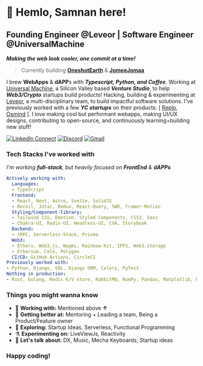 <!-- [<img align="right" width="400" src="https://github-readme-stats.vercel.app/api?username=Geektrovert&&show_icons=true&theme=tokyonight&count_private=true" alt="Geektrovert's Github Stats"/>](https://github.com/Geektrovert) -->

# 👋 Hemlo, Samnan here!

## Founding Engineer @Leveor | Software Engineer @UniversalMachine

_**Making the web look cooler, one commit at a time!**_

> Currently building [**OneshotEarth**](https://oneshot.earth/) & [**JomeeJomaa**](https://www.jomeejomaa.com/)

I brew **WebApps** & **dAPP**s with **_Typescript, Python, and Coffee_**. Working at [Universal Machine](https://universalmachine.io/), a Silicon Valley based **_Venture Studio_**, to help **_Web3/Crypto_** startups build products! Hacking, building & experimenting at [Leveor](https://leveor.xyz/), a multi-disciplinary team, to build impactful software solutions. I've previously worked with a few **_YC startups_** on their products: [ [Replo](https://www.replo.app/), [Osmind](https://www.osmind.org/) ]. I love making cool but performant webapps, making UI/UX designs, contributing to open-source, and continuously learning+building new stuff!

[![LinkedIn Connect](https://img.shields.io/badge/%20-Connect-black?color=222244&labelColor=000000&logo=linkedin&logoColor=f5f7fe)](https://www.linkedin.com/in/geektrovert/)
[![Discord](https://img.shields.io/badge/%20-Connect-black?color=222244&labelColor=000000&logo=discord&logoColor=f5f7fe)](https://discord.com/users/%2Fdev%2Fnull%237873)
[![Gmail](https://img.shields.io/badge/%20-Send%20Mail-black?color=222244&labelColor=000000&logo=gmail&logoColor=f5f7fe)](mailto:samnan.rahee.96@gmail.com?subject=From%20GitHub&&body=Hi,%20there.%20Found%20you%20on%20GitHub!%20Let's%20talk%20about...)
<!-- [![Twitter Follow](https://img.shields.io/badge/dynamic/json.svg?color=222244&labelColor=000000&logo=twitter&logoColor=f5f7fe&label=&query=%24[0].followers_count&url=https%3A%2F%2Fcdn.syndication.twimg.com%2Fwidgets%2Ffollowbutton%2Finfo.json%3Fscreen_names%3DSamnanRahee&suffix=%20Followers)](https://twitter.com/SamnanRahee) -->

### Tech Stacks I've worked with

_I'm working **full-stack**, but heavily focused on **FrontEnd** & **dAPPs**_

```yaml
Actively working with:
  Languages:
  - TypeScript
  Frontend:
  - React, Next, Astro, Svelte, SolidJS
  - Recoil, Jotai, Redux, React-Query, SWR, Framer-Motion
  Styling/Component-library:
  - Tailwind CSS, Emotion, Styled Components, CSS3, Sass
  - Chakra-UI, Radix-UI, Headless-UI, CVA, Storybook
  Backend:
  - tRPC, Serverless-Stack, Prisma
  Web3:
  - Ethers, Web3.js, Wagmi, Rainbow-Kit, IPFS, Web3.storage
  - Etherium, Celo, Polygon
  CI/CD: GitHub Actions, CircleCI
Previously worked with:
- Python, Django, SQL, Django ORM, Celery, PyTest
Nothing in production:
- Rust, Golang, Redis K/V store, RabbitMQ, NumPy, Pandas, Matplotlib, PyTorch
```

### Things you might wanna know

- 🔭 <b>Working with:</b> Mentioned above **↑**
- 🌱 <b>Getting better at:</b> Mentoring + Leading a team, Being a Product/Feature owner
- 🤔 <b>Exploring:</b> Startup Ideas, Serverless, Functional Programming
- ⚗️ <b>Experimenting on:</b> LiveViewJs, Reactivity
- 💬 <b>Let's talk about:</b> DX, Music, Mecha Keyboards, Startup ideas


### Happy coding!
